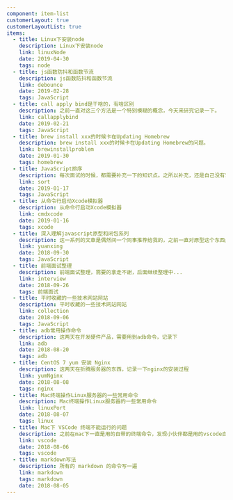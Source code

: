 ```yaml
---
component: item-list
customerLayout: true
customerLayoutList: true
items:
  - title: Linux下安装node
    description: Linux下安装node
    link: linuxNode
    date: 2019-04-30
    tags: node
  - title: js函数防抖和函数节流
    description: js函数防抖和函数节流
    link: debounce
    date: 2019-02-28
    tags: JavaScript
  - title: call apply bind是干啥的，有啥区别
    description: 之前一直对这三个方法是一个特别模糊的概念，今天来研究记录一下。
    link: callapplybind
    date: 2019-02-21
    tags: JavaScript
  - title: brew install xxx的时候卡在Updating Homebrew
    description: brew install xxx的时候卡在Updating Homebrew的问题。
    link: brewinstallproblem
    date: 2019-01-30
    tags: homebrew
  - title: JavaScript排序
    description: 每次面试的时候，都需要补充一下的知识点。之所以补充，还是自己没有掌握到位吧，特此记录一下。
    link: sort
    date: 2019-01-17
    tags: JavaScript
  - title: 从命令行启动Xcode模拟器
    description: 从命令行启动Xcode模拟器
    link: cmdxcode
    date: 2019-01-16
    tags: xcode
  - title: 深入理解javascript原型和闭包系列
    description: 这一系列的文章是偶然间一个同事推荐给我的，之前一直对原型这个东西是一个模模糊糊的概念，直到看到这一系列的文章，我感觉自己收获颇丰，所以收藏下来，感兴趣的小伙伴可以进来看看。
    link: yuanxing
    date: 2018-09-30
    tags: JavaScript
  - title: 前端面试整理
    description: 前端面试整理，需要的拿走不谢，后面继续整理中...
    link: interview
    date: 2018-09-26
    tags: 前端面试
  - title: 平时收藏的一些技术网站网站
    description: 平时收藏的一些技术网站网站
    link: collection
    date: 2018-09-06
    tags: JavaScript
  - title: adb常用操作命令
    description: 这两天在开发硬件产品，需要用到adb命令，记录下
    link: adb
    date: 2018-08-20
    tags: adb
  - title: CentOS 7 yum 安装 Nginx
    description: 这两天在折腾服务器的东西，记录一下nginx的安装过程
    link: yumNginx
    date: 2018-08-08
    tags: nginx
  - title: Mac终端操作Linux服务器的一些常用命令
    description: Mac终端操作Linux服务器的一些常用命令
    link: linuxPort
    date: 2018-08-07
    tags: linux
  - title: Mac下 VSCode 终端不能运行的问题
    description: 之前在mac下一直是用的自带的终端命令，发现小伙伴都是用的vscode自带的终端，然后就想尝试一把，没想到启动不了，在此记录一下。
    link: vscode
    date: 2018-08-06
    tags: vscode
  - title: markdown写法
    description: 所有的 markdown 的命令写一遍
    link: markdown
    tags: markdown
    date: 2018-08-05
---
```

